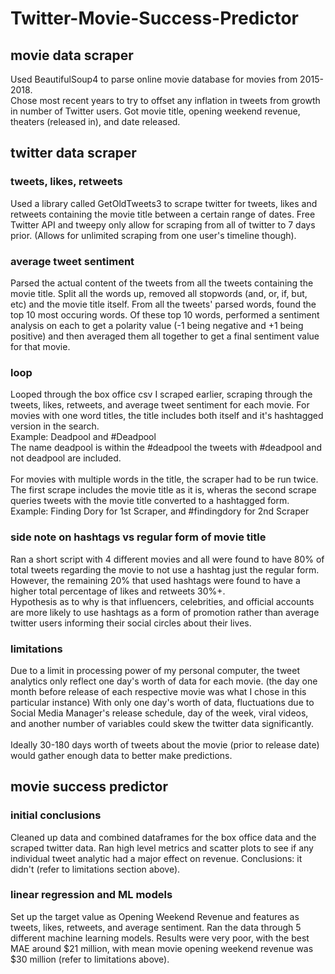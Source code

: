 # Twitter-Movie-Success-Predictor

## movie data scraper
Used BeautifulSoup4 to parse online movie database for movies from 2015-2018. <br>
Chose most recent years to try to offset any inflation in tweets from growth in number of Twitter users.
Got movie title, opening weekend revenue, theaters (released in), and date released.

## twitter data scraper

### tweets, likes, retweets
Used a library called GetOldTweets3 to scrape twitter for tweets, likes and retweets containing the movie title 
between a certain range of dates.
Free Twitter API and tweepy only allow for scraping from all of twitter to 7 days prior.
(Allows for unlimited scraping from one user's timeline though).

### average tweet sentiment
Parsed the actual content of the tweets from all the tweets containing the movie title. 
Split all the words up, removed all stopwords (and, or, if, but, etc) and the movie title itself.
From all the tweets' parsed words, found the top 10 most occuring words.
Of these top 10 words, performed a sentiment analysis on each 
to get a polarity value (-1 being negative and +1 being positive) and then averaged them all together
to get a final sentiment value for that movie.

### loop
Looped through the box office csv I scraped earlier, scraping through the 
tweets, likes, retweets, and average tweet sentiment for each movie. For movies with one word titles, the title includes both itself and it's hashtagged version in the search.<br>
Example: Deadpool and #Deadpool<br>
The name deadpool is within the #deadpool the tweets with #deadpool and not deadpool are included. <br><br>
For movies with multiple words in the title, the scraper had to be run twice. The first scrape includes the 
movie title as it is, wheras the second scrape queries tweets with the movie title converted to a hashtagged form.<br>
Example: Finding Dory for 1st Scraper, and #findingdory for 2nd Scraper 

### side note on hashtags vs regular form of movie title
Ran a short script with 4 different movies and all were found to have 80% of total tweets regarding the movie to not use a hashtag
just the regular form. However, the remaining 20% that used hashtags were found to have a higher total percentage of
likes and retweets 30%+. <br>
Hypothesis as to why is that influencers, celebrities, and official accounts are more likely to use hashtags
as a form of promotion rather than average twitter users informing their social circles about their lives.

### limitations
Due to a limit in processing power of my personal computer, the tweet analytics only reflect one day's worth of data
for each movie. (the day one month before release of each respective movie was what I chose in this particular instance)
With only one day's worth of data, fluctuations due to Social Media Manager's release schedule, day of the week, viral videos,
and another number of variables could skew the twitter data significantly.
<br><br>
Ideally 30-180 days worth of tweets about the movie (prior to release date) would gather enough data to better 
make predictions.

## movie success predictor
### initial conclusions
Cleaned up data and combined dataframes for the box office data and the scraped twitter data.
Ran high level metrics and scatter plots to see if any individual tweet analytic had a major effect on revenue.
Conclusions: it didn't (refer to limitations section above).

### linear regression and ML models
Set up the target value as Opening Weekend Revenue and features as tweets, likes, retweets, and average sentiment.
Ran the data through 5 different machine learning models. Results were very poor, with the best MAE around $21 million, with
mean movie opening weekend revenue was $30 million (refer to limitations above).
